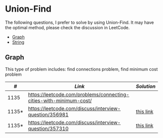 # Union-Find

The following questions, I prefer to solve by using Union-Find. It may have the optimal method, please check the discussion in LeetCode.  

* [Graph](##Graph)
* [String](##String)

## Graph

This type of problem includes: find connections problem, find minimum cost problem

| *#* | *Link* | *Solution* |
| ---- | --------------------------------- | --------------------------------- |
| 1135 | https://leetcode.com/problems/connecting-cities-with-minimum-cost/ | |
| 1135* | https://leetcode.com/discuss/interview-question/356981 | [this link](../python_practice/amazon/min_cost_to_connect_all_nodes.py) |
| 1135* | https://leetcode.com/discuss/interview-question/357310 | [this link](../python_practice/amazon/min_cost_to_repair_edges.py) |